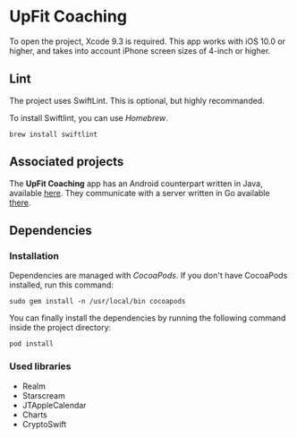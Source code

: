 # UpFit Coaching

To open the project, Xcode 9.3 is required. This app works with iOS 10.0 or higher, and takes into account iPhone screen sizes of 4-inch or higher.

## Lint

The project uses SwiftLint. This is optional, but highly recommanded.

To install Swiftlint, you can use *Homebrew*.

```
brew install swiftlint
```

## Associated projects

The **UpFit Coaching** app has an Android counterpart written in Java, available [here](https://bitbucket.org/esgi_5a/android). They communicate with a server written in Go available [there](https://bitbucket.org/esgi_5a/server).

## Dependencies

### Installation

Dependencies are managed with *CocoaPods*. If you don't have CocoaPods installed, run this command:

```
sudo gem install -n /usr/local/bin cocoapods
```

You can finally install the dependencies by running the following command inside the project directory:

```
pod install
```

### Used libraries

* Realm
* Starscream
* JTAppleCalendar
* Charts
* CryptoSwift
